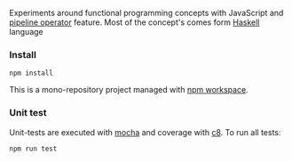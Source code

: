 Experiments around functional programming concepts with JavaScript and
[pipeline operator] feature. Most of the concept's comes form [Haskell]
language

### Install

```
npm install
```

This is a mono-repository project managed with [npm workspace].

### Unit test

Unit-tests are executed with [mocha] and coverage with [c8]. To run all tests:

```
npm run test
```

[npm workspace]: https://docs.npmjs.com/cli/v7/using-npm/workspaces
[mocha]: https://mochajs.org/
[c8]: https://github.com/bcoe/c8
[pipeline operator]: https://github.com/tc39/proposal-pipeline-operator
[Haskell]: https://www.haskell.org/
